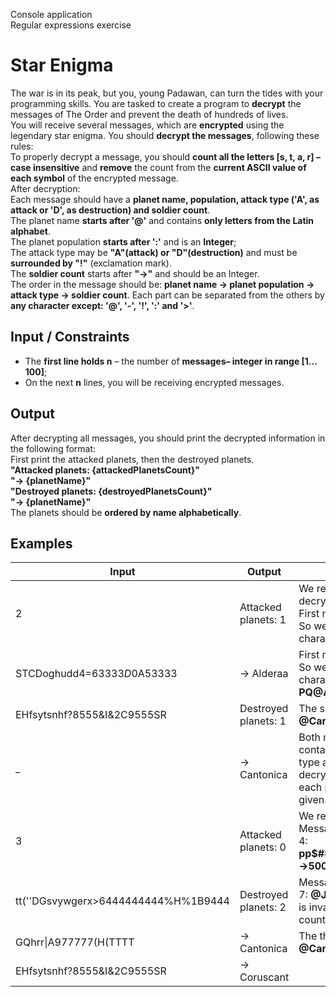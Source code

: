 Console application<br/>
Regular expressions exercise
# Star Enigma
The war is in its peak, but you, young Padawan, can turn the tides with your programming skills. You are tasked to create a program to __decrypt__ the messages of The Order and prevent the death of hundreds of lives. <br/>
You will receive several messages, which are __encrypted__ using the legendary star enigma. You should __decrypt the messages__, following these rules:<br/>
To properly decrypt a message, you should __count all the letters [s, t, a, r] – case insensitive__ and __remove__ the count from the __current ASCII value of each symbol__ of the encrypted message.<br/>
After decryption:<br/>
Each message should have a __planet name, population, attack type ('A', as attack or 'D', as destruction) and soldier count__.<br/>
The planet name __starts after '@'__ and contains __only letters from the Latin alphabet__. <br/>
The planet population __starts after ':'__ and is an __Integer__;<br/>
The attack type may be __"A"(attack) or "D"(destruction)__ and must be __surrounded by "!"__ (exclamation mark).<br/>
The __soldier count__ starts after __"->"__ and should be an Integer.<br/>
The order in the message should be: __planet name -> planet population -> attack type -> soldier count__. Each part can be separated from the others by __any character except: '@', '-', '!', ':' and '>'__.<br/>
## Input / Constraints
* The __first line holds n__ – the number of __messages– integer in range [1…100]__;
* On the next __n__ lines, you will be receiving encrypted messages.
## Output
After decrypting all messages, you should print the decrypted information in the following format:<br/>
First print the attacked planets, then the destroyed planets.<br/>
__"Attacked planets: {attackedPlanetsCount}"__<br/>
__"-> {planetName}"__<br/>
__"Destroyed planets: {destroyedPlanetsCount}"__<br/>
__"-> {planetName}"__<br/>
The planets should be __ordered by name alphabetically__.
## Examples
__Input__       |	__Output__	    |   __Comments__
----------------|-------------------|-----------------
2|Attacked planets: 1|We receive two messages, to decrypt them we calculate the key: First message has decryption key 3. So we substract from each characters code 3.
STCDoghudd4=63333$D$0A53333|-> Alderaa|First message has decryption key 3. So we substract from each characters code 3. __PQ@Alderaa1:30000!A!->20000__
EHfsytsnhf?8555&I&2C9555SR| Destroyed planets: 1|The second message has key 5. __@Cantonica:3000!D!->4000NM__
 _| -> Cantonica|Both messages are valid and they contain planet, population, attack type and soldiers count. After decrypting all messages we print each planet according the format given.
3|Attacked planets: 0|We receive three messages. Message one is decrypted with key 4: __pp$##@Coruscant:2000000000!D!->5000__
tt(''DGsvywgerx>6444444444%H%1B9444|Destroyed planets: 2|Message two is decrypted with key 7: __@Jakku:200000!A!MMMM__ This is invalid message, missing soldier count, so we continue.
GQhrr\|A977777(H(TTTT|-> Cantonica|The third message has key 5. __@Cantonica:3000!D!->4000NM__
EHfsytsnhf?8555&I&2C9555SR|	-> Coruscant|

